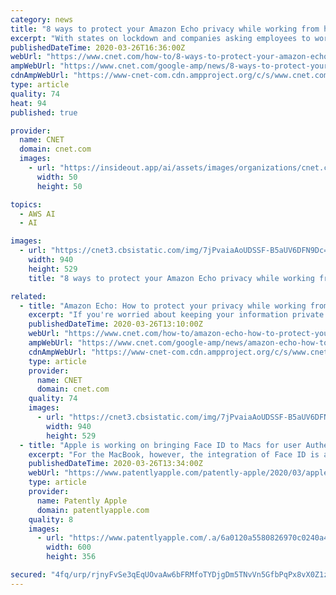 ```yaml
---
category: news
title: "8 ways to protect your Amazon Echo privacy while working from home"
excerpt: "With states on lockdown and companies asking employees to work at home due to the novel coronavirus, there have been concerns around the internet that Alexa may be listening to confidential conversations."
publishedDateTime: 2020-03-26T16:36:00Z
webUrl: "https://www.cnet.com/how-to/8-ways-to-protect-your-amazon-echo-privacy-while-working-from-home/"
ampWebUrl: "https://www.cnet.com/google-amp/news/8-ways-to-protect-your-amazon-echo-privacy-while-working-from-home/"
cdnAmpWebUrl: "https://www-cnet-com.cdn.ampproject.org/c/s/www.cnet.com/google-amp/news/8-ways-to-protect-your-amazon-echo-privacy-while-working-from-home/"
type: article
quality: 74
heat: 94
published: true

provider:
  name: CNET
  domain: cnet.com
  images:
    - url: "https://insideout.app/ai/assets/images/organizations/cnet.com-50x50.jpg"
      width: 50
      height: 50

topics:
  - AWS AI
  - AI

images:
  - url: "https://cnet3.cbsistatic.com/img/7jPvaiaAoUDSSF-B5aUV6DFN9Dc=/940x0/2018/10/22/fc5cf5c1-a4f0-4e40-83a5-78dd5f7cec06/fear-alexa-1.jpg"
    width: 940
    height: 529
    title: "8 ways to protect your Amazon Echo privacy while working from home"

related:
  - title: "Amazon Echo: How to protect your privacy while working from home"
    excerpt: "If you're worried about keeping your information private while working from home, change these Alexa settings now."
    publishedDateTime: 2020-03-26T13:10:00Z
    webUrl: "https://www.cnet.com/how-to/amazon-echo-how-to-protect-your-privacy-while-working-from-home/"
    ampWebUrl: "https://www.cnet.com/google-amp/news/amazon-echo-how-to-protect-your-privacy-while-working-from-home/"
    cdnAmpWebUrl: "https://www-cnet-com.cdn.ampproject.org/c/s/www.cnet.com/google-amp/news/amazon-echo-how-to-protect-your-privacy-while-working-from-home/"
    type: article
    provider:
      name: CNET
      domain: cnet.com
    quality: 74
    images:
      - url: "https://cnet3.cbsistatic.com/img/7jPvaiaAoUDSSF-B5aUV6DFN9Dc=/940x0/2018/10/22/fc5cf5c1-a4f0-4e40-83a5-78dd5f7cec06/fear-alexa-1.jpg"
        width: 940
        height: 529
  - title: "Apple is working on bringing Face ID to Macs for user Authentication, Face Gesture Recognition and more"
    excerpt: "For the MacBook, however, the integration of Face ID is awkwardly designed having some components at the top of the display but having light pattern recognition module that includes the needed dot projector built into the Touch Bar area in the keyboard. Technically speaking Apple notes that recent advances in computing devices have enabled ..."
    publishedDateTime: 2020-03-26T13:34:00Z
    webUrl: "https://www.patentlyapple.com/patently-apple/2020/03/apple-is-working-on-bringing-face-id-to-macs-for-user-authentication-face-gesture-recognition-and-more.html"
    type: article
    provider:
      name: Patently Apple
      domain: patentlyapple.com
    quality: 8
    images:
      - url: "https://www.patentlyapple.com/.a/6a0120a5580826970c0240a4f5f2d1200d-600wi"
        width: 600
        height: 356

secured: "4fq/urp/rjnyFvSe3qEqUOvaAw6bFRMfoTYDjgDm5TNvVn5GfbPqPx8vX0Z1zm8l+/8a0stFHN5p0+uRCrxRbONEgxIYRj6GAF7GLcsYb9XxmG2rwo/WSKDzTk4ZLLWAsFmMOD0OWw339gRNQdrnAcjg5OiFkYdBi9LwOvr8eXplS1KWYYAW/tUQBsIWtvhgvrM73PRPT2OG63oTHhjrqdDhQ3g+KyXZgy6zOw3dyclDiCiTgmsl0T3RDf8lkmOYp0J7PebwitF/QeDL1S5+6vizArRJ7jjd4OD5YCUJGhjFCSRP2tKk1wNElbSKDQhm;vNk9lUgXvROAPIjggpod2w=="
---
```


